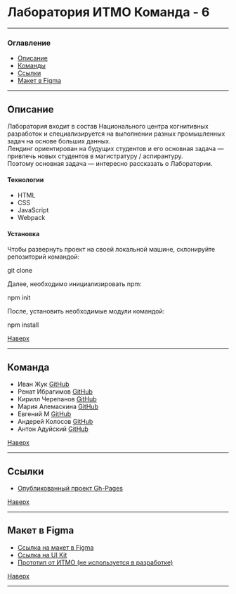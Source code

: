 # <a id="top"></a>Лаборатория ИТМО Команда - 6

---

### Оглавление

- [Описание](#description)
- [Команды](#team)
- [Ссылки](#references)
- [Макет в Figma](#figma)

---

## <a id="description"></a>Описание

Лаборатория входит в состав Национального центра когнитивных разработок и специализируется на выполнении разных промышленных задач на основе больших данных.  
Лендинг ориентирован на будущих студентов и его основная задача — привлечь новых студентов в магистратуру / аспирантуру.  
Поэтому основная задача — интересно рассказать о Лаборатории.

#### Технологии

- HTML
- CSS
- JavaScript
- Webpack

#### Установка

Чтобы развернуть проект на своей локальной машине, склонируйте репозиторий командой: <p>git clone</P>
Далее, необходимо инициализировать npm: <p>npm init</p> После, установить необходимые модули командой: <p>npm install</p>

[Наверх](#top)

---

## <a id="team"></a>Команда

- Иван Жук [GitHub](https://github.com/Zhukek)
- Ренат Ибрагимов [GitHub](https://github.com/SmthOfValue)
- Кирилл Черепанов [GitHub](https://github.com/insomniac-bear)
- Мария Алемаскина [GitHub](https://github.com/Maria-Lem)
- Евгений М [GitHub](https://github.com/harwUk-cedbyk-8qysze)
- Андерей Колосов [GitHub](https://github.com/AndreiKolosov)
- Антон Адуйский [GitHub](https://github.com/AntonAduisky)

[Наверх](#top)

---

## <a id="references"></a>Ссылки

- [Опубликованный проект Gh-Pages](https://andreikolosov.github.io/ITMO_lab_team_6/)

[Наверх](#top)

---

## <a id="figma"></a>Макет в Figma

- [Ссылка на макет в Figma](https://www.figma.com/file/1V8lzi168fbxjb5cm5gVj0/PAGE-SG_ITMO?node-id=0%3A1)
- [Ссылка на UI Kit](https://www.figma.com/file/1V8lzi168fbxjb5cm5gVj0/PAGE-SG_ITMO?node-id=1146%3A9181)
- [Прототип от ИТМО (не используется в разработке)](https://www.figma.com/file/unDzc7eCe7ytCGqyDOIZcS/PAGE-SG?node-id=0%3A1)

[Наверх](#top)

---

